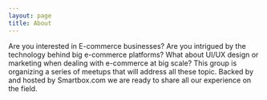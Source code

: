 ```yaml
---
layout: page
title: About
---
```


Are you interested in E-commerce businesses? Are you intrigued by the technology behind big e-commerce platforms? What about UI/UX design or marketing when dealing with e-commerce at big scale? This group is organizing a series of meetups that will address all these topic. Backed by and hosted by Smartbox.com we are ready to share all our experience on the field.

